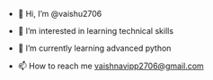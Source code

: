 - 👋 Hi, I’m @vaishu2706
- 👀 I’m interested in learning technical skills
- 🌱 I’m currently learning advanced python
  
- 📫 How to reach me vaishnavipp2706@gmail.com

<!---
vaishu2706/vaishu2706 is a ✨ special ✨ repository because its `README.md` (this file) appears on your GitHub profile.
You can click the Preview link to take a look at your changes.
--->

